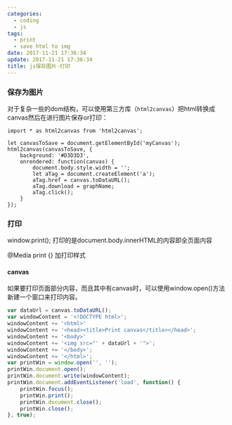 ```yaml
---
categories:
  - coding
  - js
tags:
  - print
  - save html to img
date: 2017-11-21 17:36:34
update: 2017-11-21 17:36:34
title: js保存图片-打印
---
```


### 保存为图片

对于复杂一些的dom结构，可以使用第三方库（`html2canvas`）把html转换成canvas然后在进行图片保存or打印：
```
import * as html2canvas from 'html2canvas';

let canvasToSave = document.getElementById('myCanvas');
html2canvas(canvasToSave, {
    background: '#D3D3D3',
    onrendered: function(canvas) {
        document.body.style.width = '';
        let aTag = document.createElement('a');
        aTag.href = canvas.toDataURL();
        aTag.download = graphName;
        aTag.click();
    }
});
```
<!--more-->

### 打印
window.print(); 打印的是document.body.innerHTML的内容即全页面内容

@Media print {} 加打印样式

#### canvas

如果要打印页面部分内容，而且其中有canvas时，可以使用window.open()方法新建一个窗口来打印内容。
```javascript
var dataUrl = canvas.toDataURL(); 
var windowContent = '<!DOCTYPE html>';
windowContent += '<html>'
windowContent += '<head><title>Print canvas</title></head>';
windowContent += '<body>'
windowContent += '<img src="' + dataUrl + '">';
windowContent += '</body>';
windowContent += '</html>';
var printWin = window.open('', '');
printWin.document.open();
printWin.document.write(windowContent);
printWin.document.addEventListener('load', function() {
    printWin.focus();
    printWin.print();
    printWin.document.close();
    printWin.close();            
}, true);
```

